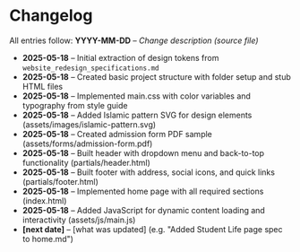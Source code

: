 # Changelog

All entries follow: **YYYY-MM-DD** – _Change description (source file)_

- **2025-05-18** – Initial extraction of design tokens from `website_redesign_specifications.md`  
- **2025-05-18** – Created basic project structure with folder setup and stub HTML files
- **2025-05-18** – Implemented main.css with color variables and typography from style guide
- **2025-05-18** – Added Islamic pattern SVG for design elements (assets/images/islamic-pattern.svg)
- **2025-05-18** – Created admission form PDF sample (assets/forms/admission-form.pdf)
- **2025-05-18** – Built header with dropdown menu and back-to-top functionality (partials/header.html)
- **2025-05-18** – Built footer with address, social icons, and quick links (partials/footer.html)
- **2025-05-18** – Implemented home page with all required sections (index.html)
- **2025-05-18** – Added JavaScript for dynamic content loading and interactivity (assets/js/main.js)
- **[next date]** – [what was updated] (e.g. "Added Student Life page spec to home.md")
